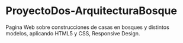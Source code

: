 # ProyectoDos-ArquitecturaBosque
Pagina Web sobre construcciones de casas en bosques y distintos modelos, aplicando HTML5 y CSS, Responsive Design.
